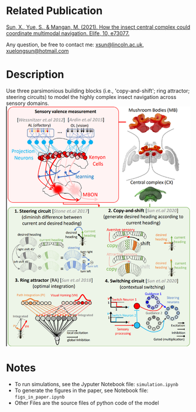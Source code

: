 # Related Publication
[Sun, X., Yue, S., & Mangan, M. (2021). How the insect central complex could coordinate multimodal navigation. Elife, 10, e73077.](https://elifesciences.org/articles/73077)

Any question, be free to contact me: xsun@lincoln.ac.uk, xuelongsun@hotmail.com

# Description
Use three parsimonious building blocks (i.e., 'copy-and-shift'; ring attractor; steering circuits) to model the highly complex insect navigation across sensory domains. 
![](building_blocks.png 'building blocks of the model')

# Notes
- To run simulations, see the Jyputer Notebook file: `simulation.ipynb`
- To generate the figures in the paper, see Notebook file: `figs_in_paper.ipynb`
- Other Files are the source files of python code of the model
